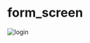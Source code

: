 # form_screen
![login](https://user-images.githubusercontent.com/43475210/87235055-5dae0e00-c3e0-11ea-82c0-b2b717f484de.PNG)


